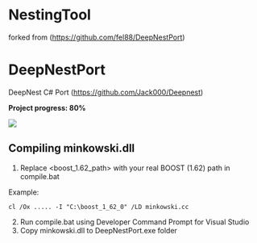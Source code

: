 # NestingTool
forked from (https://github.com/fel88/DeepNestPort)

# DeepNestPort
DeepNest C# Port (https://github.com/Jack000/Deepnest)

**Project progress: 80%**

<img src="imgs/img1.png"/>

## Compiling minkowski.dll
1. Replace <boost_1.62_path> with your real BOOST (1.62) path in compile.bat

Example:
```
cl /Ox ..... -I "C:\boost_1_62_0" /LD minkowski.cc
```
2. Run compile.bat using Developer Command Prompt for Visual Studio
3. Copy minkowski.dll to DeepNestPort.exe folder
